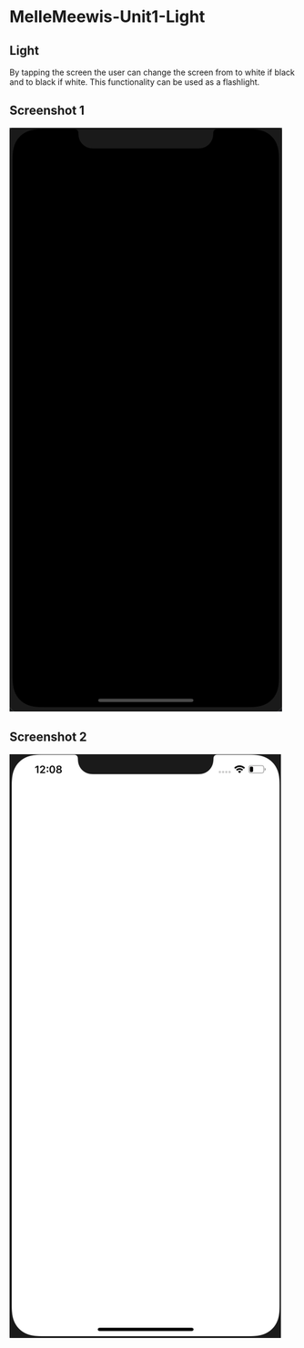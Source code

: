 # MelleMeewis-Unit1-Light
## Light
By tapping the screen the user can change the screen from to white if black and to black if white. 
This functionality can be used as a flashlight.

## Screenshot 1
![alt text](https://github.com/mellemeewis/MelleMeewis-Unit1-Light/blob/master/doc/Schermafbeelding%202018-11-02%20om%2012.08.35.png)
## Screenshot 2
![alt text](https://github.com/mellemeewis/MelleMeewis-Unit1-Light/blob/master/doc/Schermafbeelding%202018-11-02%20om%2012.08.42.png)
